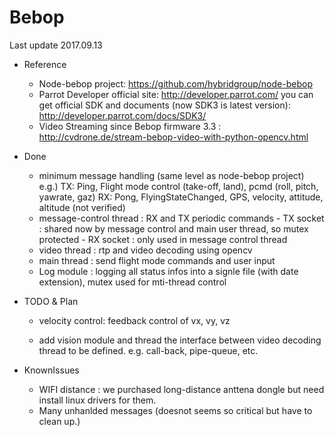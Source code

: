 # Bebop

Last update 2017.09.13

* Reference

   - Node-bebop project: https://github.com/hybridgroup/node-bebop  
   - Parrot Developer official site:  http://developer.parrot.com/
       you can get official SDK and documents (now SDK3 is latest version): http://developer.parrot.com/docs/SDK3/
   - Video Streaming since Bebop firmware 3.3 : http://cvdrone.de/stream-bebop-video-with-python-opencv.html
       
* Done 
   - minimum message handling (same level as node-bebop project)
     e.g.) TX: Ping, Flight mode control (take-off, land),  pcmd (roll, pitch, yawrate, gaz)
           RX: Pong, FlyingStateChanged,                    GPS,  velocity,  attitude, altitude  (not verified)   
   - message-control thread : RX and TX periodic commands
          - TX socket : shared now by message control and main user thread, so mutex protected
          - RX socket : only used in message control thread 
   - video thread : rtp and video decoding using opencv 
   - main thread  :  send flight mode commands and user input 
   - Log module   :  logging all status infos into a signle file (with date extension), mutex used for mti-thread control
   
* TODO & Plan

    - velocity control: feedback control of vx, vy, vz 
       
    - add vision module and thread
           the interface between video decoding thread to be defined.  e.g. call-back, pipe-queue,  etc.
   
* KnownIssues

    - WIFI distance : we purchased long-distance anttena dongle but need install linux drivers for them.
    - Many unhanlded messages (doesnot seems so critical but have to clean up.)
    
<EndOfDocument>    
